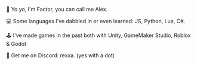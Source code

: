 👋 Yo yo, I'm Factor, you can call me Alex.

💻 Some languages I've dabbled in or even learned: JS, Python, Lua, C#.

🕹 I've made games in the past both with Unity, GameMaker Studio, Roblox & Godot

🤔 Get me on Discord: rexxa. (yes with a dot)


<!---
FactorOfTheThird/FactorOfTheThird is a ✨ special ✨ repository because its `README.md` (this file) appears on your GitHub profile.
You can click the Preview link to take a look at your changes.
--->
